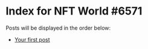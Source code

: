 # Index for NFT World #6571
Posts will be displayed in the order below:

- [Your first post](./001-first.md)


